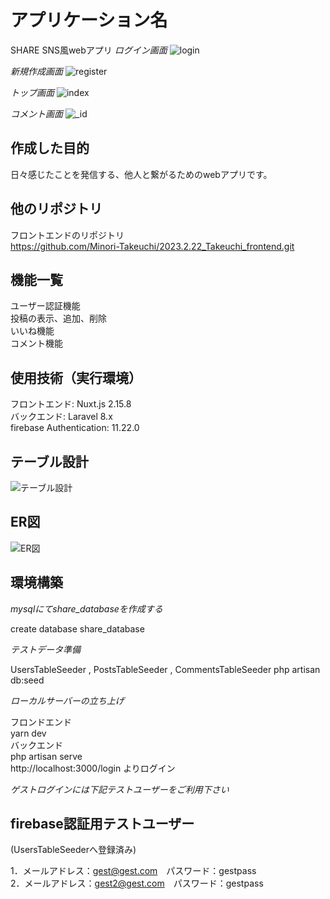# アプリケーション名
SHARE SNS風webアプリ
*ログイン画面*
![login](https://user-images.githubusercontent.com/119908511/220498632-69b87ec2-2ce2-4c36-b384-7b3ccd956225.png)

*新規作成画面*
![register](https://user-images.githubusercontent.com/119908511/220498645-d6851793-61f2-4eda-bbed-53b39240c456.png)

*トップ画面*
![index](https://user-images.githubusercontent.com/119908511/220498662-349a60ee-817f-4b55-8cef-3ac374234506.png)

*コメント画面*
![_id](https://user-images.githubusercontent.com/119908511/220498673-0fcb4828-e943-44a1-907f-30f2c5828e01.png)

## 作成した目的
日々感じたことを発信する、他人と繋がるためのwebアプリです。

## 他のリポジトリ
フロントエンドのリポジトリ  
https://github.com/Minori-Takeuchi/2023.2.22_Takeuchi_frontend.git

## 機能一覧
ユーザー認証機能  
投稿の表示、追加、削除  
いいね機能  
コメント機能

## 使用技術（実行環境）
フロントエンド: Nuxt.js 2.15.8  
バックエンド: Laravel 8.x  
firebase Authentication: 11.22.0

## テーブル設計
![テーブル設計](https://user-images.githubusercontent.com/119908511/220498717-5ebd6e0d-3762-4eee-ba8c-b75589ee6a47.png)

## ER図
![ER図](https://user-images.githubusercontent.com/119908511/220498736-67fbe0a7-d588-4dff-b007-bb9fa12e5e7f.png)

## 環境構築
*mysqlにてshare_databaseを作成する*

create database share_database

*テストデータ準備*

UsersTableSeeder , PostsTableSeeder , CommentsTableSeeder  php artisan db:seed  

*ローカルサーバーの立ち上げ*  

フロンドエンド  
yarn dev  
バックエンド  
php artisan serve  
http://localhost:3000/login よりログイン

*ゲストログインには下記テストユーザーをご利用下さい*

## firebase認証用テストユーザー
(UsersTableSeederへ登録済み)

1．メールアドレス：gest@gest.com　パスワード：gestpass  
2．メールアドレス：gest2@gest.com　パスワード：gestpass
